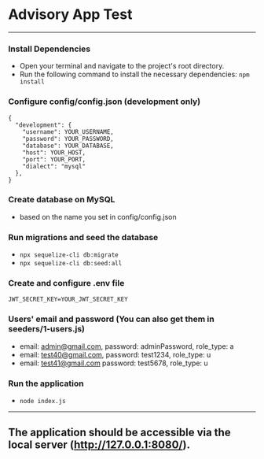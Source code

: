 # Advisory App Test
---

### Install Dependencies
- Open your terminal and navigate to the project's root directory.
- Run the following command to install the necessary dependencies: `npm install`

### Configure config/config.json (development only)
```
{
  "development": {
    "username": YOUR_USERNAME,
    "password": YOUR_PASSWORD,
    "database": YOUR_DATABASE,
    "host": YOUR_HOST,
    "port": YOUR_PORT,
    "dialect": "mysql"
  },
}
```

### Create database on MySQL
- based on the name you set in config/config.json

### Run migrations and seed the database
- `npx sequelize-cli db:migrate`
- `npx sequelize-cli db:seed:all`

### Create and configure .env file
```
JWT_SECRET_KEY=YOUR_JWT_SECRET_KEY
```

### Users' email and password (You can also get them in seeders/1-users.js)
- email: admin@gmail.com, password: adminPassword, role_type: a
- email: test40@gmail.com, password: test1234, role_type: u
- email: test41@gmail.com password: test5678, role_type: u

### Run the application
- `node index.js`

---

## The application should be accessible via the local server (http://127.0.0.1:8080/).